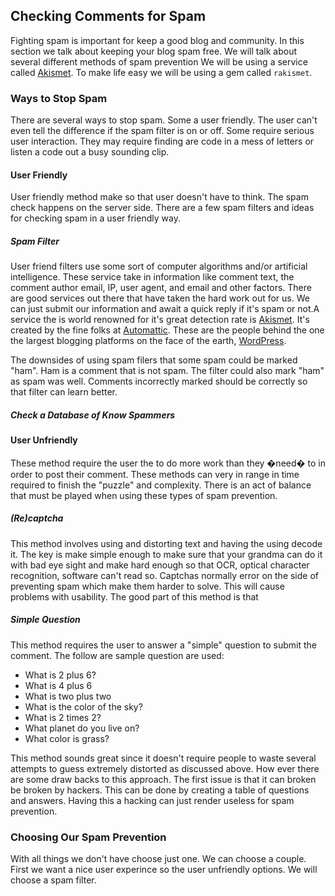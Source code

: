 ## Checking Comments for Spam
Fighting spam is important for keep a good blog and community. In this section we talk about keeping your blog spam free. We will talk about several different methods of spam prevention We will be using a service called [Akismet](http://akismet.com/). To make life easy we will be using a gem called `rakismet`.

### Ways to Stop Spam
There are several ways to stop spam. Some a user friendly. The user can't even tell the difference if the spam filter is on or off. Some require serious user interaction. They may require finding are code in a mess of letters or listen a code out a busy sounding clip.

#### User Friendly
User friendly method make so that user doesn't have to think. The spam check happens on the server side. There are a few spam filters and ideas for checking spam in a user friendly way.

##### Spam Filter
 User friend filters use some sort of computer algorithms and/or artificial intelligence. These service take in information like comment text, the comment author email, IP, user agent, and email and other factors. There are good services out there that have taken the hard work out for us. We can just submit our information and await a quick reply if it's spam or not.A service the is world renowned for it's great detection rate is [Akismet](http://akismet.com/). It's created by the fine folks at [Automattic](http://automattic.com/). These are the people behind the one the largest blogging platforms on the face of the earth, [WordPress](http://wordpress.org).

The downsides of using spam filers that some spam could be marked "ham". Ham is a comment that is not spam. The filter could also mark "ham" as spam was well. Comments incorrectly marked should be correctly so that filter can learn better.

##### Check a Database of Know Spammers

#### User Unfriendly
These method require the user the to do more work than they
�need� to in order to post their comment. These methods
can very in range in time required to finish the "puzzle" and
complexity. There is an act of balance that must be played
when using these types of spam prevention.

##### (Re)captcha
This method involves using and 
distorting text and having the using decode it. The key is
make simple enough to make sure that your grandma can do
it with bad eye sight and make hard enough so that OCR,
optical character recognition, software can't read so. Captchas
normally error on the side of preventing spam which make them harder to solve. This will cause problems with usability. The good part of this method is that 

##### Simple Question
This method requires the user
to answer a "simple" question to submit the comment. The
follow are sample question are used:

* What is 2 plus 6?
* What is 4 plus 6
* What is two plus two
* What is the color of the sky?
* What is 2 times 2?
* What planet do you live on?
* What color is grass?

This method sounds great since it doesn't require people
to waste several attempts to guess extremely distorted as
discussed above. How ever there are some draw backs to this
approach. The first issue is that it can broken be broken by
hackers. This can be done by creating a table of questions
and answers. Having this a hacking can just render useless for spam
prevention.

### Choosing Our Spam Prevention
With all things we don't have choose just one. We can choose a couple. First we want a nice user experince so the user unfriendly options. We will choose a spam filter.

